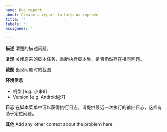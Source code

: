 ```yaml
---
name: Bug report
about: Create a report to help us improve
title: ''
labels: ''
assignees: ''

---
```


**描述**
清楚的描述问题。

**复现**
关闭原来的脚本任务，重新执行脚本后，是否仍然存在相同问题。

**截图**
出现问题时的截图

**环境信息**
 - 机型  [e.g. 小米8]
 - Version [e.g. Android@7]

**日志**
在脚本菜单中可以获得执行日志，请提供最近一次执行的输出日志，这样有助于定位问题。

**其他**
Add any other context about the problem here.
